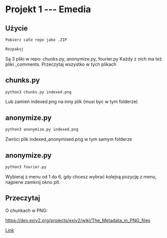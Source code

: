 # Projekt 1 --- Emedia

## Użycie

```bash
Pobierz całe repo jako .ZIP
```
```bash
Rozpakuj
```
Są 3 pliki w repo: chunks.py, anonymize.py, fourier.py
Każdy z nich ma też pliki _comments. Przeczytaj wszystko w tych plikach

## chunks.py

```bash
python3 chunks.py indexed.png
```
Lub zamień indexed.png na inny plik (musi byc w tym folderze)

## anonymize.py

```bash
python3 anonymize.py indexed.png
```
Zwróci plik indexed_anonymised.png w tym samym folderze

## anonymize.py

```bash
python3 fourier.py
```
Wybieraj z menu od 1 do 6, gdy chcesz wybrać kolejną pozycję z menu, najpierw zamknij okno plt.

## Przeczytaj
O chunkach w PNG:

https://dev.exiv2.org/projects/exiv2/wiki/The_Metadata_in_PNG_files

[Link](https://dev.exiv2.org/projects/exiv2/wiki/The_Metadata_in_PNG_files)
